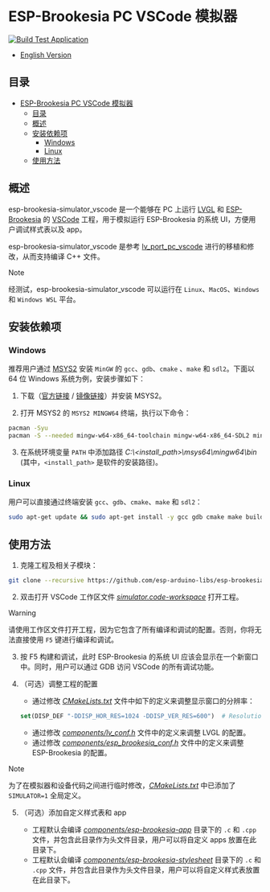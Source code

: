 # ESP-Brookesia PC VSCode 模拟器

[![Build Test Application](https://github.com/esp-arduino-libs/esp-brookesia-simulator_vscode/actions/workflows/build_test.yml/badge.svg)](https://github.com/esp-arduino-libs/esp-brookesia-simulator_vscode/actions/workflows/build_test.yml)

* [English Version](./README.md)

## 目录

- [ESP-Brookesia PC VSCode 模拟器](#esp-brookesia-pc-vscode-模拟器)
  - [目录](#目录)
  - [概述](#概述)
  - [安装依赖项](#安装依赖项)
    - [Windows](#windows)
    - [Linux](#linux)
  - [使用方法](#使用方法)

## 概述

esp-brookesia-simulator_vscode 是一个能够在 PC 上运行 [LVGL](https://github.com/lvgl/lvgl) 和 [ESP-Brookesia](https://github.com/espressif/esp-brookesia) 的 [VSCode](https://code.visualstudio.com) 工程，用于模拟运行 ESP-Brookesia 的系统 UI，方便用户调试样式表以及 app。

esp-brookesia-simulator_vscode 是参考 [lv_port_pc_vscode](https://github.com/lvgl/lv_port_pc_vscode) 进行的移植和修改，从而支持编译 C++ 文件。

> [!NOTE]
> 经测试，esp-brookesia-simulator_vscode 可以运行在 `Linux`、`MacOS`、`Windows` 和 `Windows WSL` 平台。

## 安装依赖项

### Windows

推荐用户通过 [MSYS2](https://www.msys2.org/) 安装 `MinGW` 的 `gcc`、`gdb`、`cmake` 、`make` 和 `sdl2`。下面以 64 位 Windows 系统为例，安装步骤如下：

1. 下载（[官方链接](https://www.msys2.org/) / [镜像链接](https://mirrors.tuna.tsinghua.edu.cn/msys2/distrib/x86_64/)）并安装 MSYS2。

2. 打开 MSYS2 的 `MSYS2 MINGW64` 终端，执行以下命令：

```bash
pacman -Syu
pacman -S --needed mingw-w64-x86_64-toolchain mingw-w64-x86_64-SDL2 mingw-w64-x86_64-cmake
```

3. 在系统环境变量 `PATH` 中添加路径 *C:\\<install_path>\msys64\mingw64\bin* (其中，`<install_path>` 是软件的安装路径)。

### Linux

用户可以直接通过终端安装 `gcc`、`gdb`、`cmake`、`make` 和 `sdl2`：

```bash
sudo apt-get update && sudo apt-get install -y gcc gdb cmake make build-essential libsdl2-dev
```

## 使用方法

1. 克隆工程及相关子模块：

```bash
git clone --recursive https://github.com/esp-arduino-libs/esp-brookesia-simulator_vscode
```

2. 双击打开 VSCode 工作区文件 *[simulator.code-workspace](./simulator.code-workspace)* 打开工程。

> [!WARNING]
> 请使用工作区文件打开工程，因为它包含了所有编译和调试的配置。否则，你将无法直接使用 `F5` 键进行编译和调试。

3. 按 F5 构建和调试，此时 ESP-Brookesia 的系统 UI 应该会显示在一个新窗口中。同时，用户可以通过 GDB 访问 VSCode 的所有调试功能。

4. （可选）调整工程的配置

    - 通过修改 *[CMakeLists.txt](./CMakeLists.txt#L7)* 文件中如下的定义来调整显示窗口的分辨率：
    ```cmake
    set(DISP_DEF "-DDISP_HOR_RES=1024 -DDISP_VER_RES=600")  # Resolution of the display
    ```
    - 通过修改 *[components/lv_conf.h](./components/lv_conf.h)* 文件中的定义来调整 LVGL 的配置。
    - 通过修改 *[components/esp_brookesia_conf.h](./components/esp_brookesia_conf.h)* 文件中的定义来调整 ESP-Brookesia 的配置。

> [!NOTE]
> 为了在模拟器和设备代码之间进行临时修改，*[CMakeLists.txt](./CMakeLists.txt)* 中已添加了 `SIMULATOR=1` 全局定义。

5. （可选）添加自定义样式表和 app

    - 工程默认会编译 *[components/esp-brookesia-app](./components/esp-brookesia-app)* 目录下的 `.c` 和 `.cpp` 文件，并包含此目录作为头文件目录，用户可以将自定义 apps 放置在此目录下。
    - 工程默认会编译 *[components/esp-brookesia-stylesheet](./components/esp-brookesia-stylesheet)* 目录下的 `.c` 和 `.cpp` 文件，并包含此目录作为头文件目录，用户可以将自定义样式表放置在此目录下。
